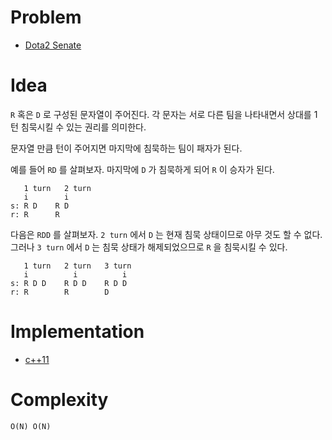 # Problem

* [Dota2 Senate](https://leetcode.com/problems/dota2-senate/)

# Idea

`R` 혹은 `D` 로 구성된 문자열이 주어진다. 각 문자는 서로 다른 팀을
나타내면서 상대를 1 턴 침묵시킬 수 있는 권리를 의미한다. 

문자열 만큼 턴이 주어지면 마지막에 침묵하는 팀이 패자가 된다.

예를 들어 `RD` 를 살펴보자. 마지막에 `D` 가 침묵하게 되어 `R` 이 승자가 된다.

```
   1 turn   2 turn
   i        i
s: R D    R D
r: R      R
```

다음은 `RDD` 를 살펴보자. `2 turn` 에서 `D` 는 현재 침묵 상태이므로
아무 것도 할 수 없다. 그러나 `3 turn` 에서 `D` 는 침묵 상태가 해제되었으므로 `R` 을 침묵시킬 수 있다.

```
   1 turn   2 turn   3 turn
   i          i          i
s: R D D    R D D    R D D
r: R        R        D
```

# Implementation

* [c++11](a.cpp)

# Complexity

```
O(N) O(N)
```
